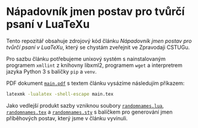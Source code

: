 # Nápadovník jmen postav pro tvůrčí psaní v LuaTeXu

Tento repozitář obsahuje zdrojový kód článku *Nápadovník jmen postav pro
tvůrčí psaní v LuaTeXu*, který se chystám zveřejnit ve Zpravodaji CSTUGu.

Pro sazbu článku potřebujeme unixový systém s nainstalovaným programem
`xmllint` z knihovny libxml2, programem `wget` a interpretrem jazyka
Python 3 s balíčky `pip` a `venv`.

PDF dokument [`main.pdf`][1] s textem článku vysázíme následujím příkazem:

``` bash
latexmk -lualatex -shell-escape main.tex
```

Jako vedlejší produkt sazby vzniknou soubory [`randomnames.lua`][2],
[`randomnames.tex`][3] a [`randomnames.sty`][4] s balíčkem pro generování
jmen příběhových postav, který jsme v článku vyvinuli.

 [1]: https://github.com/Witiko/character-name-generator-for-creative-writing-in-luatex/releases/download/latest/main.pdf
 [2]: https://github.com/Witiko/character-name-generator-for-creative-writing-in-luatex/releases/download/latest/randomnames.lua
 [3]: https://github.com/Witiko/character-name-generator-for-creative-writing-in-luatex/releases/download/latest/randomnames.tex
 [4]: https://github.com/Witiko/character-name-generator-for-creative-writing-in-luatex/releases/download/latest/randomnames.sty
